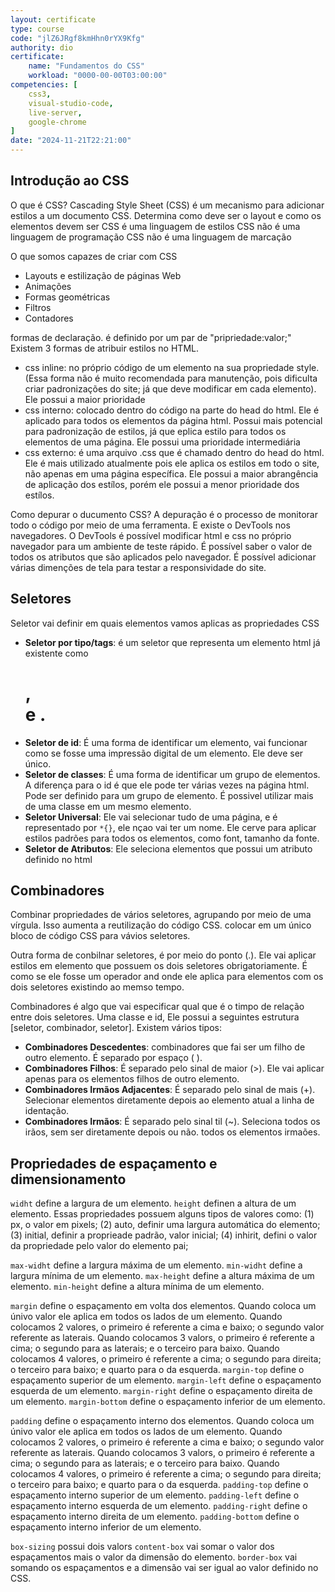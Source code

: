 ```yaml
---
layout: certificate
type: course
code: "jlZ6JRgf8kmHhn0rYX9Kfg"
authority: dio
certificate:
    name: "Fundamentos do CSS"
    workload: "0000-00-00T03:00:00"
competencies: [
    css3,
    visual-studio-code,
    live-server,
    google-chrome
]
date: "2024-11-21T22:21:00"
---
```


## Introdução ao CSS

O que é CSS? Cascading Style Sheet (CSS) é um mecanismo para adicionar estilos a um documento CSS.
Determina como deve ser o layout e como os elementos devem ser
CSS é uma linguagem de estilos
CSS não é uma linguagem de programação
CSS não é uma linguagem de marcação

O que somos capazes de criar com CSS
- Layouts e estilização de páginas Web
- Animações
- Formas geométricas
- Filtros
- Contadores

formas de declaração. é definido por um par de "pripriedade:valor;"
Existem 3 formas de atribuir estilos no HTML.
- css inline: no próprio código de um elemento na sua propriedade style. (Essa forma não é muito recomendada para manutenção, pois dificulta criar padronizações do site; já que deve modificar em cada elemento). Ele possui a maior prioridade
- css interno: colocado dentro do código na parte do head do html. Ele é aplicado para todos os elementos da página html. Possui mais potencial para padronização de estilos, já que eplica estilo para todos os elementos de uma página. Ele possui uma prioridade intermediária
- css externo: é uma arquivo .css que é chamado dentro do head do html. Ele é mais utilizado atualmente pois ele aplica os estilos em todo o site, não apenas em uma página específica. Ele possui a maior abrangência de aplicação dos estílos, porém ele possui a menor prioridade dos estílos.

Como depurar o ducumento CSS? A depuração é o processo de monitorar todo o código por meio de uma ferramenta. E existe o DevTools nos navegadores. O DevTools é possível modificar html e css no próprio navegador para um ambiente de teste rápido. É possível saber o valor de todos os atributos que são aplicados pelo navegador. É possível adicionar várias dimenções de tela para testar a responsividade do site.

## Seletores

Seletor vai definir em quais elementos vamos aplicas as propriedades CSS
- **Seletor por tipo/tags**: é um seletor que representa um elemento html já existente como <h1>, <div> e <a>.
- **Seletor de id**: É uma forma de identificar um elemento, vai funcionar como se fosse uma impressão digital de um elemento. Ele deve ser único.
- **Seletor de classes**: É uma forma de identificar um grupo de elementos. A diferença para o id é que ele pode ter várias vezes na página html. Pode ser definido para um grupo de elemento. É possivel utilizar mais de uma classe em um mesmo elemento.
- **Seletor Universal**: Ele vai selecionar tudo de uma página, e é representado por `*{}`, ele nçao vai ter um nome. Ele cerve para aplicar estilos padrões para todos os elementos, como font, tamanho da fonte.
- **Seletor de Atributos**: Ele seleciona elementos que possui um atributo definido no html

## Combinadores

Combinar propriedades de vários seletores, agrupando por meio de uma vírgula. Isso aumenta a reutilização do código CSS. colocar em um único bloco de código CSS para vávios seletores.

Outra forma de conbilnar seletores, é por meio do ponto (.). Ele vai aplicar estilos em elemento que possuem os dois seletores obrigatoriamente. É como se ele fosse um operador and onde ele aplica para elementos com os dois seletores existindo ao memso tempo.

Combinadores é algo que vai especificar qual que é o timpo de relação entre dois seletores. Uma classe e id, 
Ele possui a seguintes estrutura [seletor, combinador, seletor]. Existem vários tipos:
- **Combinadores Descedentes**: combinadores que fai ser um filho de outro elemento. É separado por espaço ( ).
- **Combinadores Filhos**: É separado pelo sinal de maior (>). Ele vai aplicar apenas para os elementos filhos de outro elemento.
- **Combinadores Irmãos Adjacentes**: É separado pelo sinal de mais (+). Selecionar elementos diretamente depois ao elemento atual a linha de identação.
- **Combinadores Irmãos**: É separado pelo sinal til (~). Seleciona todos os irãos, sem ser diretamente depois ou não. todos os elementos irmaões.

## Propriedades de espaçamento e dimensionamento

`widht` define a largura de um elemento.
`height` definen a altura de um elemento.
Essas propriedades possuem alguns tipos de valores como: (1) px, o valor em pixels; (2) auto, definir uma largura automática do elemento; (3) initial, definir a proprieade padrão, valor inicial; (4) inhirit, defini o valor da propriedade pelo valor do elemento pai;

`max-widht` define a largura máxima de um elemento.
`min-widht` define a largura mínima de um elemento.
`max-height` define a altura máxima de um elemento.
`min-height` define a altura mínima de um elemento.

`margin` define o espaçamento em volta dos elementos. Quando coloca um únivo valor ele aplica em todos os lados de um elemento. Quando colocamos 2 valores, o primeiro é referente a cima e baixo; o segundo valor referente as laterais. Quando colocamos 3 valors, o primeiro é referente a cima; o segundo para as laterais; e o terceiro para baixo. Quando colocamos 4 valores, o primeiro é referente a cima; o segundo para direita; o terceiro para baixo; e quarto para o da esquerda.
`margin-top` define o espaçamento superior de um elemento.
`margin-left` define o espaçamento esquerda de um elemento.
`margin-right` define o espaçamento direita de um elemento.
`margin-bottom` define o espaçamento inferior de um elemento.

`padding` define o espaçamento interno dos elementos. Quando coloca um únivo valor ele aplica em todos os lados de um elemento. Quando colocamos 2 valores, o primeiro é referente a cima e baixo; o segundo valor referente as laterais. Quando colocamos 3 valors, o primeiro é referente a cima; o segundo para as laterais; e o terceiro para baixo. Quando colocamos 4 valores, o primeiro é referente a cima; o segundo para direita; o terceiro para baixo; e quarto para o da esquerda.
`padding-top` define o espaçamento interno superior de um elemento.
`padding-left` define o espaçamento interno esquerda de um elemento.
`padding-right` define o espaçamento interno direita de um elemento.
`padding-bottom` define o espaçamento interno inferior de um elemento.

`box-sizing` possui dois valors
    `content-box` vai somar o valor dos espaçamentos mais o valor da dimensão do elemento.
    `border-box` vai somando os espaçamentos e a dimensão vai ser igual ao valor definido no CSS.